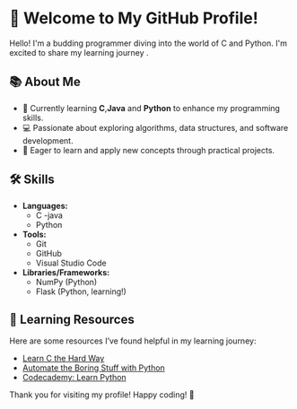 # 🌟 Welcome to My GitHub Profile!

Hello! I'm a budding programmer diving into the world of C and Python. I'm excited to share my learning journey .



## 📚 About Me

- 🌱 Currently learning **C**,**Java** and **Python** to enhance my programming skills.
- 💻 Passionate about exploring algorithms, data structures, and software development.
- 🚀 Eager to learn and apply new concepts through practical projects.

## 🛠 Skills

- **Languages:**
  - C
  -java
  - Python
- **Tools:**
  - Git
  - GitHub
  - Visual Studio Code
- **Libraries/Frameworks:**
  - NumPy (Python)
  - Flask (Python, learning!)



## 📖 Learning Resources

Here are some resources I’ve found helpful in my learning journey:

- [Learn C the Hard Way](https://learncodethehardway.org/c/)
- [Automate the Boring Stuff with Python](https://automatetheboringstuff.com/)
- [Codecademy: Learn Python](https://www.codecademy.com/learn/learn-python-3)



Thank you for visiting my profile! Happy coding! 🎉

